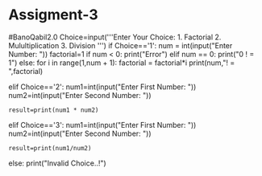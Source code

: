# Assigment-3
#BanoQabil2.0
Choice=input('''Enter Your Choice:
             1. Factorial
             2. Mulultiplication
             3. Division
''')
if Choice=='1':
    num = int(input("Enter Number: "))
    factorial=1
    if num < 0:
        print("Error")
    elif num == 0:
        print("0 ! = 1")
    else:
        for i in range(1,num + 1):
            factorial = factorial*i
    print(num,"! = ",factorial)


elif Choice=='2':
    num1=int(input("Enter First Number: "))
    num2=int(input("Enter Second Number: "))

    result=print(num1 * num2)

elif Choice=='3':
    num1=int(input("Enter First Number: "))
    num2=int(input("Enter Second Number: "))

    result=print(num1/num2)
else:
    print("Invalid Choice..!")

